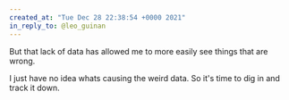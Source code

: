 ```yaml
---
created_at: "Tue Dec 28 22:38:54 +0000 2021"
in_reply_to: @leo_guinan
---
```


But that lack of data has allowed me to more easily see things that are wrong. 

I just have no idea whats causing the weird data. So it's time to dig in and track it down.